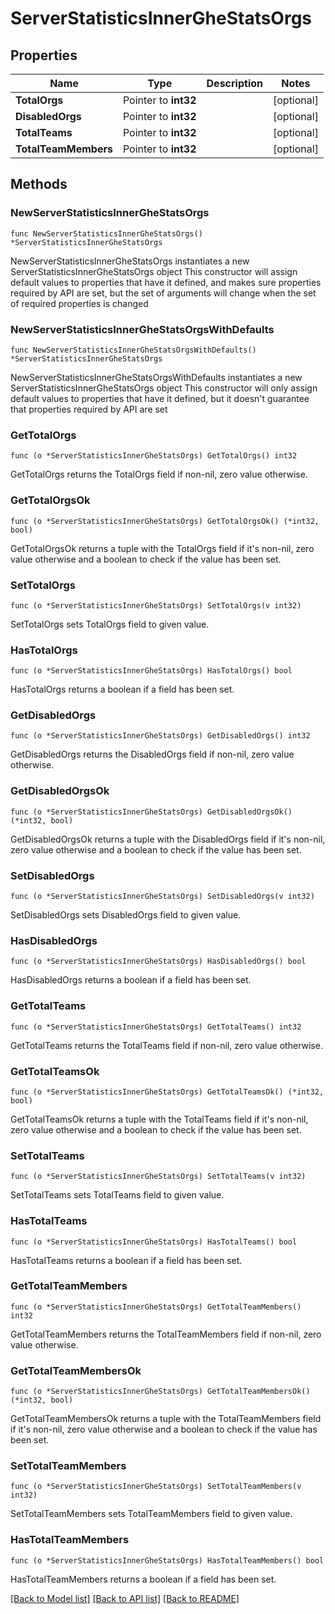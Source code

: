 # ServerStatisticsInnerGheStatsOrgs

## Properties

Name | Type | Description | Notes
------------ | ------------- | ------------- | -------------
**TotalOrgs** | Pointer to **int32** |  | [optional] 
**DisabledOrgs** | Pointer to **int32** |  | [optional] 
**TotalTeams** | Pointer to **int32** |  | [optional] 
**TotalTeamMembers** | Pointer to **int32** |  | [optional] 

## Methods

### NewServerStatisticsInnerGheStatsOrgs

`func NewServerStatisticsInnerGheStatsOrgs() *ServerStatisticsInnerGheStatsOrgs`

NewServerStatisticsInnerGheStatsOrgs instantiates a new ServerStatisticsInnerGheStatsOrgs object
This constructor will assign default values to properties that have it defined,
and makes sure properties required by API are set, but the set of arguments
will change when the set of required properties is changed

### NewServerStatisticsInnerGheStatsOrgsWithDefaults

`func NewServerStatisticsInnerGheStatsOrgsWithDefaults() *ServerStatisticsInnerGheStatsOrgs`

NewServerStatisticsInnerGheStatsOrgsWithDefaults instantiates a new ServerStatisticsInnerGheStatsOrgs object
This constructor will only assign default values to properties that have it defined,
but it doesn't guarantee that properties required by API are set

### GetTotalOrgs

`func (o *ServerStatisticsInnerGheStatsOrgs) GetTotalOrgs() int32`

GetTotalOrgs returns the TotalOrgs field if non-nil, zero value otherwise.

### GetTotalOrgsOk

`func (o *ServerStatisticsInnerGheStatsOrgs) GetTotalOrgsOk() (*int32, bool)`

GetTotalOrgsOk returns a tuple with the TotalOrgs field if it's non-nil, zero value otherwise
and a boolean to check if the value has been set.

### SetTotalOrgs

`func (o *ServerStatisticsInnerGheStatsOrgs) SetTotalOrgs(v int32)`

SetTotalOrgs sets TotalOrgs field to given value.

### HasTotalOrgs

`func (o *ServerStatisticsInnerGheStatsOrgs) HasTotalOrgs() bool`

HasTotalOrgs returns a boolean if a field has been set.

### GetDisabledOrgs

`func (o *ServerStatisticsInnerGheStatsOrgs) GetDisabledOrgs() int32`

GetDisabledOrgs returns the DisabledOrgs field if non-nil, zero value otherwise.

### GetDisabledOrgsOk

`func (o *ServerStatisticsInnerGheStatsOrgs) GetDisabledOrgsOk() (*int32, bool)`

GetDisabledOrgsOk returns a tuple with the DisabledOrgs field if it's non-nil, zero value otherwise
and a boolean to check if the value has been set.

### SetDisabledOrgs

`func (o *ServerStatisticsInnerGheStatsOrgs) SetDisabledOrgs(v int32)`

SetDisabledOrgs sets DisabledOrgs field to given value.

### HasDisabledOrgs

`func (o *ServerStatisticsInnerGheStatsOrgs) HasDisabledOrgs() bool`

HasDisabledOrgs returns a boolean if a field has been set.

### GetTotalTeams

`func (o *ServerStatisticsInnerGheStatsOrgs) GetTotalTeams() int32`

GetTotalTeams returns the TotalTeams field if non-nil, zero value otherwise.

### GetTotalTeamsOk

`func (o *ServerStatisticsInnerGheStatsOrgs) GetTotalTeamsOk() (*int32, bool)`

GetTotalTeamsOk returns a tuple with the TotalTeams field if it's non-nil, zero value otherwise
and a boolean to check if the value has been set.

### SetTotalTeams

`func (o *ServerStatisticsInnerGheStatsOrgs) SetTotalTeams(v int32)`

SetTotalTeams sets TotalTeams field to given value.

### HasTotalTeams

`func (o *ServerStatisticsInnerGheStatsOrgs) HasTotalTeams() bool`

HasTotalTeams returns a boolean if a field has been set.

### GetTotalTeamMembers

`func (o *ServerStatisticsInnerGheStatsOrgs) GetTotalTeamMembers() int32`

GetTotalTeamMembers returns the TotalTeamMembers field if non-nil, zero value otherwise.

### GetTotalTeamMembersOk

`func (o *ServerStatisticsInnerGheStatsOrgs) GetTotalTeamMembersOk() (*int32, bool)`

GetTotalTeamMembersOk returns a tuple with the TotalTeamMembers field if it's non-nil, zero value otherwise
and a boolean to check if the value has been set.

### SetTotalTeamMembers

`func (o *ServerStatisticsInnerGheStatsOrgs) SetTotalTeamMembers(v int32)`

SetTotalTeamMembers sets TotalTeamMembers field to given value.

### HasTotalTeamMembers

`func (o *ServerStatisticsInnerGheStatsOrgs) HasTotalTeamMembers() bool`

HasTotalTeamMembers returns a boolean if a field has been set.


[[Back to Model list]](../README.md#documentation-for-models) [[Back to API list]](../README.md#documentation-for-api-endpoints) [[Back to README]](../README.md)



